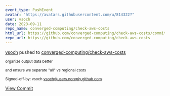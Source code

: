 ```yaml
---
event_type: PushEvent
avatar: "https://avatars.githubusercontent.com/u/814322?"
user: vsoch
date: 2023-09-11
repo_name: converged-computing/check-aws-costs
html_url: https://github.com/converged-computing/check-aws-costs/commit/a30584c154849d2eb523634fd62a38c3207978a2
repo_url: https://github.com/converged-computing/check-aws-costs
---
```


<a href='https://github.com/vsoch' target='_blank'>vsoch</a> pushed to <a href='https://github.com/converged-computing/check-aws-costs' target='_blank'>converged-computing/check-aws-costs</a>

<small>organize output data better

and ensure we separate "all" vs regional costs

Signed-off-by: vsoch <vsoch@users.noreply.github.com></small>

<a href='https://github.com/converged-computing/check-aws-costs/commit/a30584c154849d2eb523634fd62a38c3207978a2' target='_blank'>View Commit</a>
